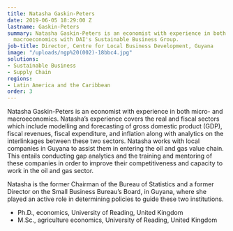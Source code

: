```yaml
---
title: Natasha Gaskin-Peters
date: 2019-06-05 18:29:00 Z
lastname: Gaskin-Peters
summary: Natasha Gaskin-Peters is an economist with experience in both micro- and
  macroeconomics with DAI's Sustainable Business Group.
job-title: Director, Centre for Local Business Development, Guyana
image: "/uploads/ngp%20(002)-18bbc4.jpg"
solutions:
- Sustainable Business
- Supply Chain
regions:
- Latin America and the Caribbean
order: 3
---
```


Natasha Gaskin-Peters is an economist with experience in both micro- and macroeconomics. Natasha’s experience covers the real and fiscal sectors which include modelling and forecasting of gross domestic product (GDP), fiscal revenues, fiscal expenditure, and inflation along with analytics on the interlinkages between these two sectors. Natasha works with local companies in Guyana to assist them in entering the oil and gas value chain. This entails conducting gap analytics and the training and mentoring of these companies in order to improve their competitiveness and capacity to work in the oil and gas sector. 

Natasha is the former Chairman of the Bureau of Statistics and a former Director on the Small Business Bureau’s Board, in Guyana, where she played an active role in determining policies to guide these two institutions. 

* Ph.D., economics, University of Reading, United Kingdom
* M.Sc., agriculture economics, University of Reading, United Kingdom